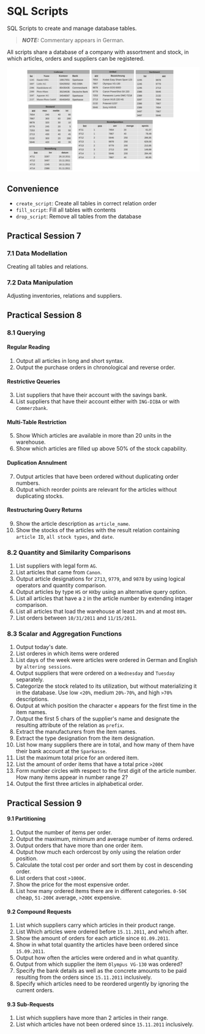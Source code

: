 # SQL Scripts

SQL Scripts to create and manage database tables.

> **_NOTE:_** Commentary appears in German.

All scripts share a database of a company with assortment and stock, in which articles, orders and suppliers can be registered.

![SQL Sessions](/img/sql_practicals.png)

## Convenience

- `create_script`: Create all tables in correct relation order
- `fill_script`: Fill all tables with contents
- `drop_script`: Remove all tables from the database

## Practical Session 7

### 7.1 Data Modellation

Creating all tables and relations.

### 7.2 Data Manipulation

Adjusting inventories, relations and suppliers.

## Practical Session 8

### 8.1 Querying

#### Regular Reading

1. Output all articles in long and short syntax.
2. Output the purchase orders in chronological and reverse order.

#### Restrictive Qeueries

3. List suppliers that have their account with the savings bank.
4. List suppliers that have their account either with `ING-DIBA` or with `Commerzbank`.

#### Multi-Table Restriction

5. Show Which articles are available in more than 20 units in the warehouse.
6. Show which articles are filled up above 50% of the stock capability.

#### Duplication Annulment

7. Output articles that have been ordered without duplicating order numbers.
8. Output which reorder points are relevant for the articles without duplicating stocks.

#### Restructuring Query Returns

9. Show the article description as `article_name`.
10. Show the stocks of the articles with the result relation containing `article ID`, `all stock types`, and `date`.

### 8.2 Quantity and Similarity Comparisons

1. List suppliers with legal form `AG`.
2. List articles that came from `Canon`.
3. Output article designations for `2713`, `9779`, and `9878` by using logical operators and quantity comparison.
4. Output articles by type `HS` or `HX`by using an alternative query option.
5. List all articles that have a `2` in the article number by extending intager comparison.
6. List all articles that load the warehouse at least `20%` and at most `80%`.
7. List orders between `10/31/2011` and `11/15/2011`.

### 8.3 Scalar and Aggregation Functions

1. Output today's date.
2. List orderes in which items were ordered
3. List days of the week were articles were ordered in German and English by `altering sessions`.
4. Output suppliers that were ordered on a `Wednesday` and `Tuesday` separately.
5. Categorize the stock related to its utilization, but without materializing it in the database. Use low `<20%`, medium `20%-70%`, and high `>70%` descriptions.
6. Output at which position the character `e` appears for the first time in the item names.
7. Output the first 5 chars of the supplier's name and designate the resulting attribute of the relation as `prefix`.
8. Extract the manufacturers from the item names.
9. Extract the type designation from the item designation.
10. List how many suppliers there are in total, and how many of them have their bank account at the `Sparkasse`.
11. List the maximum total price for an ordered item.
12. List the amount of order items that have a total price `>200€`
13. Form number circles with respect to the first digit of the article number. How many items appear in number range 2?
14. Output the first three articles in alphabetical order.

## Practical Session 9

#### 9.1 Partitioning

1. Output the number of items per order.
2. Output the maximum, minimum and average number of items ordered.
3. Output orders that have more than one order item.
4. Output how much each ordercost by only using the relation order position.
5. Calculate the total cost per order and sort them by cost in descending order.
6. List orders that cost `>1000€`.
7. Show the price for the most expensive order.
8. List how many ordered items there are in different categories. `0-50€` cheap, `51-200€` average, `>200€` expensive.

#### 9.2 Compound Requests

1. List which suppliers carry which articles in their product range.
2. List Which articles were ordered before `15.11.2011`, and which after.
3. Show the amount of orders for each article since `01.09.2011`.
4. Show in what total quantity the articles have been ordered since `15.09.2011`.
5. Output how often the articles were ordered and in what quantity.
6. Output from which supplier the item `Olympus VG-130` was ordered?
7. Specify the bank details as well as the concrete amounts to be paid resulting from the orders since `15.11.2011` inclusively.
8. Specify which articles need to be reordered urgently by ignoring the current orders.

#### 9.3 Sub-Requests

1. List which suppliers have more than 2 articles in their range.
2. List which articles have not been ordered since `15.11.2011` inclusively.
